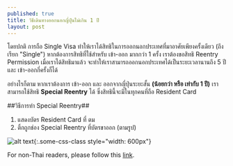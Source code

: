 ```yaml
---
published: true
title: วิธีเดินทางออกนอกญี่ปุ่นไม่เกิน 1 ปี
layout: post
---
```

โดยปกติ การถือ Single Visa ทำให้เราได้สิทธิในการออกนอกประเทศที่มาอาศัยเพียงครั้งเดียว (ถึงเรียก "Single") หากต้องการสิทธิที่ใช้สำหรับ เข้า-ออก มากกว่า 1 ครั้ง เราต้องขอสิทธิ Reentry Permission เมื่อเราได้สิทธิมาแล้ว จะทำให้เราสามารถออกนอกประเทศได้เป็นระยะเวลานานถึง 5 ปี และ เข้า-ออกกี่ครั้งก็ได้

อย่างไรก็ตาม หากเราต้องการ เข้า-ออก และ ออกจากญี่ปุ่นระยะสั้น **(น้อยกว่า หรือ เท่ากับ 1 ปี)** เราสามารถใช้สิทธิ **Special Reentry** ได้ ซึ่งสิทธินี้จะมีในทุกคนที่ถือ Resident Card

##วิธีการทำ Special Reentry##

1. แสดงบัตร Resident Card ที่ ตม
2. ติ้กถูกช่อง Special Reentry ที่บัตรขาออก (ตามรูป)

![alt text](http://www.immi-moj.go.jp/newimmiact_1/en/image/ed_en.jpg "Special Reentry Example"){:.some-css-class style="width: 600px"}

For non-Thai readers, please follow this [link](http://www.immi-moj.go.jp/newimmiact_1/en/point_3-4.html).
